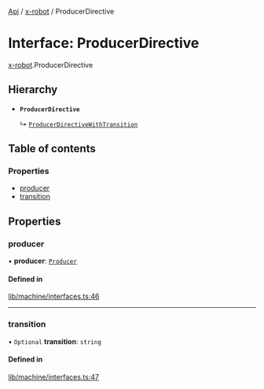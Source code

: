 [Api](../README.md) / [x-robot](../modules/x_robot.md) / ProducerDirective

# Interface: ProducerDirective

[x-robot](../modules/x_robot.md).ProducerDirective

## Hierarchy

- **`ProducerDirective`**

  ↳ [`ProducerDirectiveWithTransition`](x_robot.ProducerDirectiveWithTransition.md)

## Table of contents

### Properties

- [producer](x_robot.ProducerDirective.md#producer)
- [transition](x_robot.ProducerDirective.md#transition)

## Properties

### producer

• **producer**: [`Producer`](x_robot.Producer.md)

#### Defined in

[lib/machine/interfaces.ts:46](https://github.com/Masquerade-Circus/x-robot/blob/5edbfcd/lib/machine/interfaces.ts#L46)

___

### transition

• `Optional` **transition**: `string`

#### Defined in

[lib/machine/interfaces.ts:47](https://github.com/Masquerade-Circus/x-robot/blob/5edbfcd/lib/machine/interfaces.ts#L47)
